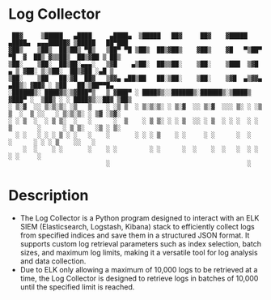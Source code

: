 # Log Collector

```
 ██▓     ▒█████   ▄████     ▄████▄  ▒█████   ██▓     ██▓    ▓█████ ▄████▄  ▄▄▄█████▓ ▒█████   ██▀███  
▓██▒    ▒██▒  ██▒██▒ ▀█▒   ▒██▀ ▀█ ▒██▒  ██▒▓██▒    ▓██▒    ▓█   ▀▒██▀ ▀█  ▓  ██▒ ▓▒▒██▒  ██▒▓██ ▒ ██▒
▒██░    ▒██░  ██▒██░▄▄▄░   ▒▓█    ▄▒██░  ██▒▒██░    ▒██░    ▒███  ▒▓█    ▄ ▒ ▓██░ ▒░▒██░  ██▒▓██ ░▄█ ▒
▒██░    ▒██   ██░▓█  ██▓   ▒▓▓▄ ▄██▒██   ██░▒██░    ▒██░    ▒▓█  ▄▒▓▓▄ ▄██▒░ ▓██▓ ░ ▒██   ██░▒██▀▀█▄  
░██████▒░ ████▓▒░▒▓███▀▒   ▒ ▓███▀ ░ ████▓▒░░██████▒░██████▒░▒████▒ ▓███▀ ░  ▒██▒ ░ ░ ████▓▒░░██▓ ▒██▒
░ ▒░▓  ░░ ▒░▒░▒░ ░▒   ▒    ░ ░▒ ▒  ░ ▒░▒░▒░ ░ ▒░▓  ░░ ▒░▓  ░░░ ▒░ ░ ░▒ ▒  ░  ▒ ░░   ░ ▒░▒░▒░ ░ ▒▓ ░▒▓░
░ ░ ▒  ░  ░ ▒ ▒░  ░   ░      ░  ▒    ░ ▒ ▒░ ░ ░ ▒  ░░ ░ ▒  ░ ░ ░  ░ ░  ▒       ░      ░ ▒ ▒░   ░▒ ░ ▒░
  ░ ░   ░ ░ ░ ▒ ░ ░   ░    ░       ░ ░ ░ ▒    ░ ░     ░ ░      ░  ░          ░      ░ ░ ░ ▒    ░░   ░ 
    ░  ░    ░ ░       ░    ░ ░         ░ ░      ░  ░    ░  ░   ░  ░ ░                   ░ ░     ░     
                           ░                                      ░                                   
```

# Description
- The Log Collector is a Python program designed to interact with an ELK SIEM (Elasticsearch, Logstash, Kibana) stack to efficiently collect logs from specified indices and save them in a structured JSON format. It supports custom log retrieval parameters such as index selection, batch sizes, and maximum log limits, making it a versatile tool for log analysis and data collection.
- Due to ELK only allowing a maximum of 10,000 logs to be retrieved at a time, the Log Collector is designed to retrieve logs in batches of 10,000 until the specified limit is reached.